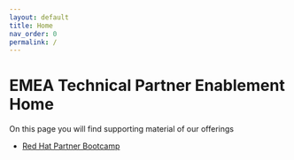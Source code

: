 ```yaml
---
layout: default
title: Home
nav_order: 0
permalink: /
---
```


# EMEA Technical Partner Enablement Home

On this page you will find supporting material of our offerings

- [Red Hat Partner Bootcamp](https://rhepds.github.io/bootcamp)
